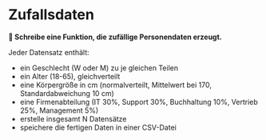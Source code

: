 
# Zufallsdaten

**🎯 Schreibe eine Funktion, die zufällige Personendaten erzeugt.**

Jeder Datensatz enthält:

* ein Geschlecht (W oder M) zu je gleichen Teilen
* ein Alter (18-65), gleichverteilt
* eine Körpergröße in cm (normalverteilt, Mittelwert bei 170, Standardabweichung 10 cm)
* eine Firmenabteilung (IT 30%, Support 30%, Buchhaltung 10%, Vertrieb 25%, Management 5%)
* erstelle insgesamt N Datensätze
* speichere die fertigen Daten in einer CSV-Datei
